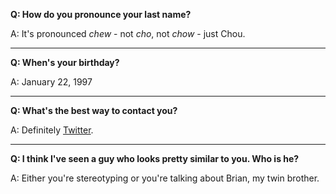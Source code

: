 **Q: How do you pronounce your last name?**  

A: It's pronounced *chew* - not *cho*, not *chow* - just Chou.

---

**Q: When's your birthday?**

A: January 22, 1997

---

**Q: What's the best way to contact you?**

A: Definitely <a href="https://twitter.com/botherchou" target="_blank">Twitter</a>.

---

**Q: I think I've seen a guy who looks pretty similar to you. Who is he?**

A: Either you're stereotyping or you're talking about Brian, my twin brother.
